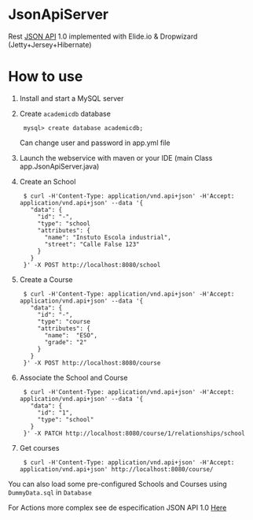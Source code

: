 # JsonApiServer
Rest [JSON API](http://jsonapi.org/) 1.0 implemented with Elide.io & Dropwizard (Jetty+Jersey+Hibernate)

# How to use

1. Install and start a MySQL server

2. Create ```academicdb``` database

        mysql> create database academicdb;
    Can change user and password in app.yml file



4. Launch the webservice with maven or your IDE (main Class app.JsonApiServer.java)

        

5. Create an School

        $ curl -H'Content-Type: application/vnd.api+json' -H'Accept: application/vnd.api+json' --data '{
          "data": {
            "id": "-",
            "type": "school
            "attributes": {
              "name": "Instuto Escola industrial",
              "street": "Calle False 123"
            }
          }
        }' -X POST http://localhost:8080/school

6. Create a Course

        $ curl -H'Content-Type: application/vnd.api+json' -H'Accept: application/vnd.api+json' --data '{
          "data": {
            "id": "-",
            "type": "course
            "attributes": {
              "name":  "ESO",
              "grade": "2"
            }
          }
        }' -X POST http://localhost:8080/course

7. Associate the School and Course

        $ curl -H'Content-Type: application/vnd.api+json' -H'Accept: application/vnd.api+json' --data '{
          "data": {
            "id": "1",
            "type": "school"
          }
        }' -X PATCH http://localhost:8080/course/1/relationships/school

8. Get courses

        $ curl -H'Content-Type: application/vnd.api+json' -H'Accept: application/vnd.api+json' http://localhost:8080/course/

You can also load some pre-configured Schools and Courses using `DummyData.sql` in `Database` 

For Actions more complex see de especification JSON API 1.0 [Here](http://jsonapi.org/format/) 
